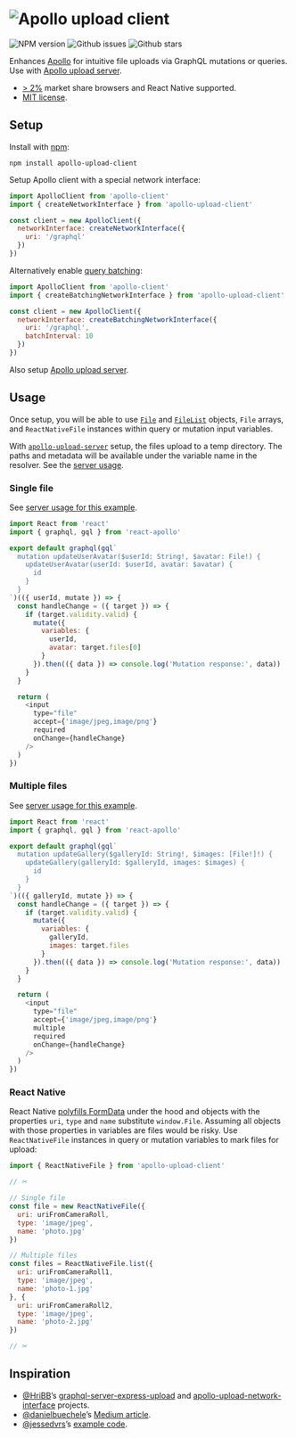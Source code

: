 # ![Apollo upload client](https://cdn.rawgit.com/jaydenseric/apollo-upload-client/v5.0.0-alpha.1/apollo-upload-logo.svg)

![NPM version](https://img.shields.io/npm/v/apollo-upload-client.svg?style=flat-square) ![Github issues](https://img.shields.io/github/issues/jaydenseric/apollo-upload-client.svg?style=flat-square) ![Github stars](https://img.shields.io/github/stars/jaydenseric/apollo-upload-client.svg?style=flat-square)

Enhances [Apollo](http://apollodata.com) for intuitive file uploads via GraphQL mutations or queries. Use with [Apollo upload server](https://github.com/jaydenseric/apollo-upload-server).

- [> 2%](http://browserl.ist/?q=%3E+2%25) market share browsers and React Native supported.
- [MIT license](https://en.wikipedia.org/wiki/MIT_License).

## Setup

Install with [npm](https://npmjs.com):

```
npm install apollo-upload-client
```

Setup Apollo client with a special network interface:

```js
import ApolloClient from 'apollo-client'
import { createNetworkInterface } from 'apollo-upload-client'

const client = new ApolloClient({
  networkInterface: createNetworkInterface({
    uri: '/graphql'
  })
})
```

Alternatively enable [query batching](http://dev.apollodata.com/core/network.html#query-batching):

```js
import ApolloClient from 'apollo-client'
import { createBatchingNetworkInterface } from 'apollo-upload-client'

const client = new ApolloClient({
  networkInterface: createBatchingNetworkInterface({
    uri: '/graphql',
    batchInterval: 10
  })
})
```

Also setup [Apollo upload server](https://github.com/jaydenseric/apollo-upload-server).

## Usage

Once setup, you will be able to use [`File`](https://developer.mozilla.org/en/docs/Web/API/File) and [`FileList`](https://developer.mozilla.org/en/docs/Web/API/FileList) objects, `File` arrays, and `ReactNativeFile` instances within query or mutation input variables.

With [`apollo-upload-server`](https://github.com/jaydenseric/apollo-upload-server) setup, the files upload to a temp directory. The paths and metadata will be available under the variable name in the resolver. See the [server usage](https://github.com/jaydenseric/apollo-upload-server#usage).

### Single file

See [server usage for this example](https://github.com/jaydenseric/apollo-upload-server#single-file).

```js
import React from 'react'
import { graphql, gql } from 'react-apollo'

export default graphql(gql`
  mutation updateUserAvatar($userId: String!, $avatar: File!) {
    updateUserAvatar(userId: $userId, avatar: $avatar) {
      id
    }
  }
`)(({ userId, mutate }) => {
  const handleChange = ({ target }) => {
    if (target.validity.valid) {
      mutate({
        variables: {
          userId,
          avatar: target.files[0]
        }
      }).then(({ data }) => console.log('Mutation response:', data))
    }
  }

  return (
    <input
      type="file"
      accept={'image/jpeg,image/png'}
      required
      onChange={handleChange}
    />
  )
})
```

### Multiple files

See [server usage for this example](https://github.com/jaydenseric/apollo-upload-server#multiple-files).

```js
import React from 'react'
import { graphql, gql } from 'react-apollo'

export default graphql(gql`
  mutation updateGallery($galleryId: String!, $images: [File!]!) {
    updateGallery(galleryId: $galleryId, images: $images) {
      id
    }
  }
`)(({ galleryId, mutate }) => {
  const handleChange = ({ target }) => {
    if (target.validity.valid) {
      mutate({
        variables: {
          galleryId,
          images: target.files
        }
      }).then(({ data }) => console.log('Mutation response:', data))
    }
  }

  return (
    <input
      type="file"
      accept={'image/jpeg,image/png'}
      multiple
      required
      onChange={handleChange}
    />
  )
})
```

### React Native

React Native [polyfills FormData](https://github.com/facebook/react-native/blob/v0.45.1/Libraries/Network/FormData.js) under the hood and objects with the properties `uri`, `type` and `name` substitute `window.File`. Assuming all objects with those properties in variables are files would be risky. Use `ReactNativeFile` instances in query or mutation variables to mark files for upload:

```js
import { ReactNativeFile } from 'apollo-upload-client'

// ✂

// Single file
const file = new ReactNativeFile({
  uri: uriFromCameraRoll,
  type: 'image/jpeg',
  name: 'photo.jpg'
})

// Multiple files
const files = ReactNativeFile.list({
  uri: uriFromCameraRoll1,
  type: 'image/jpeg',
  name: 'photo-1.jpg'
}, {
  uri: uriFromCameraRoll2,
  type: 'image/jpeg',
  name: 'photo-2.jpg'
})

// ✂
```

## Inspiration

- [@HriBB](https://github.com/HriBB)’s [graphql-server-express-upload](https://github.com/HriBB/graphql-server-express-upload) and [apollo-upload-network-interface](https://github.com/HriBB/apollo-upload-network-interface) projects.
- [@danielbuechele](https://github.com/danielbuechele)’s [Medium article](https://medium.com/@danielbuechele/file-uploads-with-graphql-and-apollo-5502bbf3941e).
- [@jessedvrs](https://github.com/jessedvrs)’s [example code](https://github.com/HriBB/apollo-upload-network-interface/issues/5#issuecomment-280018715).
